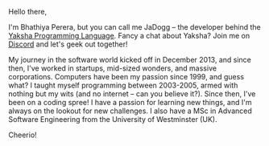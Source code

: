 Hello there,

I'm Bhathiya Perera, but you can call me JaDogg – the developer behind the [Yaksha Programming Language](https://yakshalang.github.io/). Fancy a chat about Yaksha? Join me on [Discord](https://discord.gg/SUsJu4PnwU) and let's geek out together!

My journey in the software world kicked off in December 2013, and since then, I've worked in startups, mid-sized wonders, and massive corporations. Computers have been my passion since 1999, and guess what? I taught myself programming between 2003-2005, armed with nothing but my wits (and no internet – can you believe it?). Since then, I've been on a coding spree! I have a passion for learning new things, and I'm always on the lookout for new challenges. I also have a MSc in Advanced Software Engineering from the University of Westminster (UK).

Cheerio!